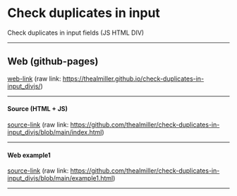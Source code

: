 # Check duplicates in input
Check duplicates in input fields (JS HTML DIV)

---

## Web (github-pages)
[web-link](https://thealmiller.github.io/check-duplicates-in-input_divjs/)
(raw link: https://thealmiller.github.io/check-duplicates-in-input_divjs/)

---

#### Source (HTML + JS)
[source-link](https://github.com/thealmiller/check-duplicates-in-input_divjs/blob/main/index.html)
(raw link: https://github.com/thealmiller/check-duplicates-in-input_divjs/blob/main/index.html)

---

#### Web example1
[source-link](https://github.com/thealmiller/check-duplicates-in-input_divjs/blob/main/example1.html)
(raw link: https://github.com/thealmiller/check-duplicates-in-input_divjs/blob/main/example1.html)

---
